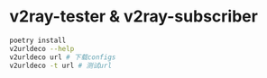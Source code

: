 v2ray-tester & v2ray-subscriber
==============================

```bash
poetry install
v2urldeco --help
v2urldeco url # 下载configs
v2urldeco -t url # 测试url
```
